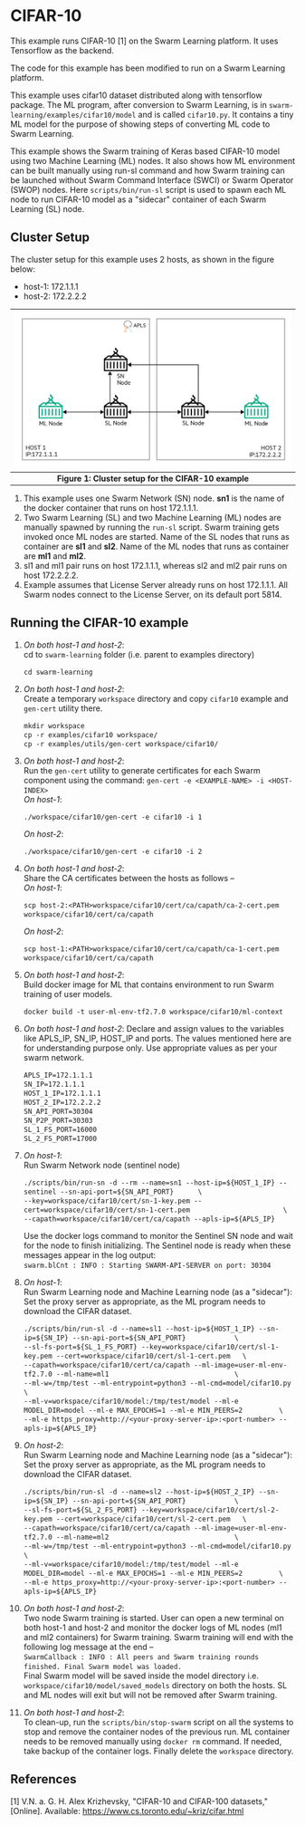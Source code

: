 CIFAR-10
=========

This example runs CIFAR-10 [1] on the Swarm Learning platform. It uses Tensorflow as the backend.

The code for this example has been modified to run on a Swarm Learning platform.

This example uses cifar10 dataset distributed along with tensorflow package. The ML program, after conversion to Swarm Learning, is in `swarm-learning/examples/cifar10/model` and is called `cifar10.py`. It contains a tiny ML model for the purpose of showing steps of converting ML code to Swarm Learning. 

This example shows the Swarm training of Keras based CIFAR-10 model using two Machine Learning (ML) nodes. It also shows how ML environment can be built manually using run-sl command and how Swarm training can be launched without Swarm Command Interface (SWCI) or Swarm Operator (SWOP) nodes. Here `scripts/bin/run-sl` script is used to spawn each ML node to run CIFAR-10 model as a "sidecar" container of each Swarm Learning (SL) node.



## Cluster Setup

The cluster setup for this example uses 2 hosts, as shown in the figure below:  
- host-1: 172.1.1.1  
- host-2: 172.2.2.2  

|![cifar-10-cluster-setup](../figs/cifar-10-cluster-setup.png)|
|:--:|
|<b>Figure 1: Cluster setup for the CIFAR-10 example</b>|

1. This example uses one Swarm Network (SN) node. **sn1** is the name of the docker container that runs on host 172.1.1.1.  
2. Two Swarm Learning (SL) and two Machine Learning (ML) nodes are manually spawned by running the `run-sl` script. Swarm training gets invoked once ML nodes are started. Name of the SL nodes that runs as container are **sl1** and **sl2**. Name of the ML nodes that runs as container are **ml1** and **ml2**.  
3. sl1 and ml1 pair runs on host 172.1.1.1, whereas sl2 and ml2 pair runs on host 172.2.2.2.  
4. Example assumes that License Server already runs on host 172.1.1.1. All Swarm nodes connect to the License Server, on its default port 5814.



## Running the CIFAR-10 example

1. *On both host-1 and host-2*:  
   cd to `swarm-learning` folder (i.e. parent to examples directory)
   ```
   cd swarm-learning
   ```

2. *On both host-1 and host-2*:  
   Create a temporary `workspace` directory and copy `cifar10` example and `gen-cert` utility there.
   ```
   mkdir workspace
   cp -r examples/cifar10 workspace/
   cp -r examples/utils/gen-cert workspace/cifar10/
   ```

3. *On both host-1 and host-2*:  
   Run the `gen-cert` utility to generate certificates for each Swarm component using the command: `gen-cert -e <EXAMPLE-NAME> -i <HOST-INDEX>`  
   *On host-1*:  
   ```
   ./workspace/cifar10/gen-cert -e cifar10 -i 1
   ```  
   *On host-2*:  
   ```
   ./workspace/cifar10/gen-cert -e cifar10 -i 2
   ```

4. *On both host-1 and host-2*:  
   Share the CA certificates between the hosts as follows –  
   *On host-1*:  
   ```
   scp host-2:<PATH>workspace/cifar10/cert/ca/capath/ca-2-cert.pem workspace/cifar10/cert/ca/capath
   ```  
   *On host-2*:  
   ```
   scp host-1:<PATH>workspace/cifar10/cert/ca/capath/ca-1-cert.pem workspace/cifar10/cert/ca/capath
   ```

5. *On both host-1 and host-2*:  
   Build docker image for ML that contains environment to run Swarm training of user models.  
   ```
   docker build -t user-ml-env-tf2.7.0 workspace/cifar10/ml-context
   ```
6. *On both host-1 and host-2*: 
   Declare and assign values to the variables like APLS_IP, SN_IP, HOST_IP and ports. The values mentioned here are for understanding purpose only. Use appropriate values as per your swarm network.
    ```
    APLS_IP=172.1.1.1
    SN_IP=172.1.1.1
    HOST_1_IP=172.1.1.1
    HOST_2_IP=172.2.2.2
    SN_API_PORT=30304
    SN_P2P_PORT=30303
    SL_1_FS_PORT=16000
    SL_2_FS_PORT=17000
    ```
   
6. *On host-1*:  
   Run Swarm Network node (sentinel node)
   ```  
   ./scripts/bin/run-sn -d --rm --name=sn1 --host-ip=${HOST_1_IP} --sentinel --sn-api-port=${SN_API_PORT}      \
   --key=workspace/cifar10/cert/sn-1-key.pem --cert=workspace/cifar10/cert/sn-1-cert.pem                       \
   --capath=workspace/cifar10/cert/ca/capath --apls-ip=${APLS_IP}
   ```
   Use the docker logs command to monitor the Sentinel SN node and wait for the node to finish initializing. The Sentinel node is ready when these messages appear in the log output:  
   `swarm.blCnt : INFO : Starting SWARM-API-SERVER on port: 30304`

7. *On host-1*:  
   Run Swarm Learning node and Machine Learning node (as a "sidecar"): Set the proxy server as appropriate, as the ML program needs to download the CIFAR dataset.
   ```
   ./scripts/bin/run-sl -d --name=sl1 --host-ip=${HOST_1_IP} --sn-ip=${SN_IP} --sn-api-port=${SN_API_PORT}            \
   --sl-fs-port=${SL_1_FS_PORT} --key=workspace/cifar10/cert/sl-1-key.pem --cert=workspace/cifar10/cert/sl-1-cert.pem   \
   --capath=workspace/cifar10/cert/ca/capath --ml-image=user-ml-env-tf2.7.0 --ml-name=ml1                               \
   --ml-w=/tmp/test --ml-entrypoint=python3 --ml-cmd=model/cifar10.py                                                   \
   --ml-v=workspace/cifar10/model:/tmp/test/model --ml-e MODEL_DIR=model --ml-e MAX_EPOCHS=1 --ml-e MIN_PEERS=2         \
   --ml-e https_proxy=http://<your-proxy-server-ip>:<port-number> --apls-ip=${APLS_IP}
   ```

8. *On host-2*:  
   Run Swarm Learning node and Machine Learning node (as a "sidecar"): Set the proxy server as appropriate, as the ML program needs to download the CIFAR dataset.
   ```
   ./scripts/bin/run-sl -d --name=sl2 --host-ip=${HOST_2_IP} --sn-ip=${SN_IP} --sn-api-port=${SN_API_PORT}            \
   --sl-fs-port=${SL_2_FS_PORT} --key=workspace/cifar10/cert/sl-2-key.pem --cert=workspace/cifar10/cert/sl-2-cert.pem   \
   --capath=workspace/cifar10/cert/ca/capath --ml-image=user-ml-env-tf2.7.0 --ml-name=ml2                               \
   --ml-w=/tmp/test --ml-entrypoint=python3 --ml-cmd=model/cifar10.py                                                   \
   --ml-v=workspace/cifar10/model:/tmp/test/model --ml-e MODEL_DIR=model --ml-e MAX_EPOCHS=1 --ml-e MIN_PEERS=2         \
   --ml-e https_proxy=http://<your-proxy-server-ip>:<port-number> --apls-ip=${APLS_IP}
   ```

9.	*On both host-1 and host-2*:  
   Two node Swarm training is started. User can open a new terminal on both host-1 and host-2 and monitor the docker logs of ML nodes (ml1 and ml2 containers) for Swarm training. Swarm training will end with the following log message at the end –  
   `SwarmCallback : INFO : All peers and Swarm training rounds finished. Final Swarm model was loaded.`  
   Final Swarm model will be saved inside the model directory i.e. `workspace/cifar10/model/saved_models` directory on both the hosts. SL and ML nodes will exit but will not be removed after Swarm training.

10. *On both host-1 and host-2*:  
    To clean-up, run the `scripts/bin/stop-swarm` script on all the systems to stop and remove the container nodes of the previous run. ML container needs to be removed manually using `docker rm` command. If needed, take backup of the container logs. Finally delete the `workspace` directory.



## References
[1] V.N. a. G. H. Alex Krizhevsky, "CIFAR-10 and CIFAR-100 datasets," [Online]. Available: https://www.cs.toronto.edu/~kriz/cifar.html
